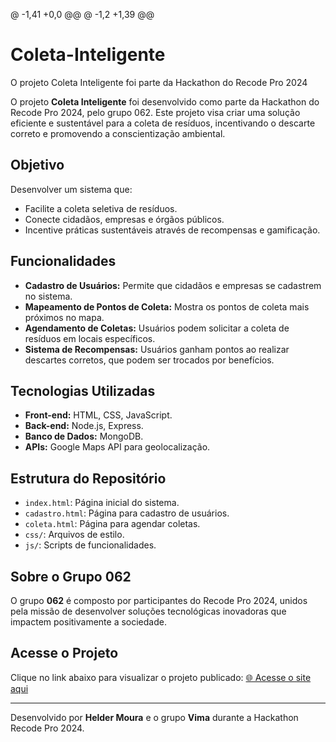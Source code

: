 @ -1,41 +0,0 @@
@ -1,2 +1,39 @@
# Coleta-Inteligente
O projeto Coleta Inteligente foi parte da Hackathon do Recode Pro 2024

O projeto **Coleta Inteligente** foi desenvolvido como parte da Hackathon do Recode Pro 2024, pelo grupo 062. Este projeto visa criar uma solução eficiente e sustentável para a coleta de resíduos, incentivando o descarte correto e promovendo a conscientização ambiental.

## Objetivo
Desenvolver um sistema que:
- Facilite a coleta seletiva de resíduos.
- Conecte cidadãos, empresas e órgãos públicos.
- Incentive práticas sustentáveis através de recompensas e gamificação.

## Funcionalidades
- **Cadastro de Usuários:** Permite que cidadãos e empresas se cadastrem no sistema.
- **Mapeamento de Pontos de Coleta:** Mostra os pontos de coleta mais próximos no mapa.
- **Agendamento de Coletas:** Usuários podem solicitar a coleta de resíduos em locais específicos.
- **Sistema de Recompensas:** Usuários ganham pontos ao realizar descartes corretos, que podem ser trocados por benefícios.

## Tecnologias Utilizadas
- **Front-end:** HTML, CSS, JavaScript.
- **Back-end:** Node.js, Express.
- **Banco de Dados:** MongoDB.
- **APIs:** Google Maps API para geolocalização.

## Estrutura do Repositório
- `index.html`: Página inicial do sistema.
- `cadastro.html`: Página para cadastro de usuários.
- `coleta.html`: Página para agendar coletas.
- `css/`: Arquivos de estilo.
- `js/`: Scripts de funcionalidades.

## Sobre o Grupo 062
O grupo **062** é composto por participantes do Recode Pro 2024, unidos pela missão de desenvolver soluções tecnológicas inovadoras que impactem positivamente a sociedade.

## Acesse o Projeto
Clique no link abaixo para visualizar o projeto publicado:
[🌐 Acesse o site aqui](https://linkdoprojeto.com)

---

Desenvolvido por **Helder Moura** e o grupo **Vima** durante a Hackathon Recode Pro 2024.
